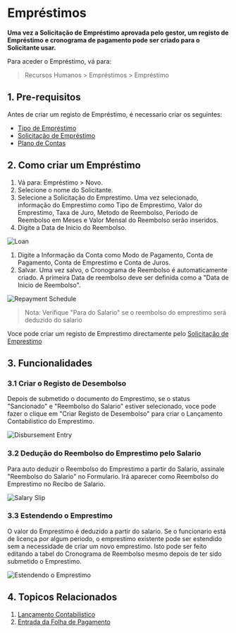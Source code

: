 # Empréstimos

**Uma vez a Solicitação de Empréstimo aprovada pelo gestor, um registo de Empréstimo e cronograma de pagamento pode ser criado para o Solicitante usar.**

Para aceder o Empréstimo, vá para:

> Recursos Humanos > Empréstimos > Empréstimo


## 1. Pre-requisitos

Antes de criar um registo de Empréstimo, é necessario criar os seguintes:

* [Tipo de Empréstimo](/docs/user/manual/pt/recursos-humanos/tipo-emprestimo)
* [Solicitação de Empréstimo](/docs/user/manual/pt/recursos-humanos/solicitação-emprestimo)
* [Plano de Contas](/docs/user/manual/pt/contabilidade/plano-de-contas)

## 2. Como criar um Empréstimo

1. Vá para: Empréstimo > Novo.
1. Selecione o nome do Solicitante.
1. Selecione a Solicitação do Emprestimo. Uma vez selecionado, informação do Emprestimo como Tipo de Emprestimo, Valor do Emprestimo, Taxa de Juro, Metodo de Reembolso, Período de Reembolso em Meses e Valor Mensal do Reembolso serão inseridos. 
1. Digite a Data de Inicio do Reembolso.

  <img class="screenshot" alt="Loan" src="{{docs_base_url}}/assets/img/human-resources/loan1.png">

1. Digite a Informação da Conta como Modo de Pagamento, Conta de Pagamento, Conta de Emprestimo e Conta de Juros.
1. Salvar. Uma vez salvo, o Cronograma de Reembolso é automaticamente criado. A primeira Data de reembolso deve ser definida como a "Data de Inicio de Reembolso". 
 

  <img class="screenshot" alt="Repayment Schedule" src="{{docs_base_url}}/assets/img/human-resources/loan2.png">

> Nota: Verifique "Para do Salario" se o reembolso do emprestimo será deduzido do salario

Voce pode criar um registo de Emprestimo directamente pelo [Solicitação de Emprestimo](/docs/user/manual/pt/recursos-humanos/solicitação-emprestimo)


## 3. Funcionalidades

### 3.1 Criar o Registo de Desembolso

Depois de submetido o documento do Emprestimo, se o status "Sancionado" e "Reembolso do Salario" estiver selecionado, voce pode fazer o clique em "Criar Registo de Desembolso" para criar o Lançamento Contabilistico do Emprestimo.


<img class="screenshot" alt="Disbursement Entry" src="{{docs_base_url}}/assets/img/human-resources/disbursement-entry.png">

### 3.2 Dedução do Reembolso do Emprestimo pelo Salario

Para auto deduzir o Reembolso do Emprestimo a partir do Salario, assinale "Reembolso do Salario" no Formulario. Irá aparecer como Reembolso do Emprestimo no Recibo de Salario.

<img class="screenshot" alt="Salary Slip" src="{{docs_base_url}}/assets/img/human-resources/loan-repayment-salary-slip.png">

### 3.3 Estendendo o Emprestimo
O valor do Emprestimo é deduzido a partir do salario. Se o funcionario está de licença por algum periodo, o emprestimo existente pode ser estendido sem a necessidade de criar um novo emprestimo. Isto pode ser feito editando a tabel do Cronograma de Reembolso mesmo depois de ter sido submetido o Emprestimo.

![Estendendo o Emprestimo](/docs/assets/img/human-resources/change-loan-amount.gif)

## 4. Topicos Relacionados

1. [Lançamento Contabilistico](/docs/user/manual/pt/contabilidade/lançamento-contabilistico)
1. [Entrada da Folha de Pagamento](/docs/user/manual/pt/recursos-humanos/folha-de-pagamento)
